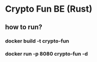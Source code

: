 # Crypto Fun BE (Rust)

## how to run?
### docker build -t crypto-fun  
### docker run -p 8080 crypto-fun -d
